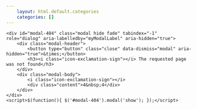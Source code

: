 ```yaml
---
    layout: html.default.categories
    categories: []
---
```

<div markdown="0">
    <style>
        #modal-404 > modal-body,
        #modal-404 .icon-exclamation-sign {
            color:#f89406;
            }
        #modal-404 > .modal-body {
            text-align:center;
            }
        #modal-404 > .modal-body > .icon-exclamation-sign {
            font-size:21em
            }
        #modal-404 > .modal-body > .content {
            bottom:0.51em;
            font-size:21em;
            font-weight:bold;
            height:0;
            line-height:0;
            position:relative;
            text-shadow:0 0 50px #fff;
            }
    </style>

    <div id="modal-404" class="modal hide fade" tabindex="-1" role="dialog" aria-labelledby="myModalLabel" aria-hidden="true">
        <div class="modal-header">
            <button type="button" class="close" data-dismiss="modal" aria-hidden="true">&times;</button>
            <h3><i class="icon-exclamation-sign"></i> The requested page was not found</h3>
        </div>
        <div class="modal-body">
            <i class="icon-exclamation-sign"></i>
            <div class="content">4&nbsp;4</div>
        </div>
    </div>
    <script>$(function(){ $('#modal-404').modal('show'); });</script>
</div>
